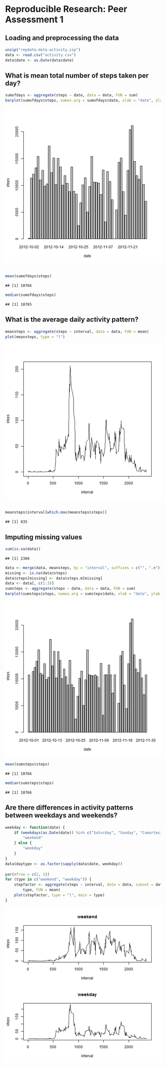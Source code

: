 # Reproducible Research: Peer Assessment 1


## Loading and preprocessing the data

```r
unzip("repdata-data-activity.zip")
data <- read.csv("activity.csv")
data$date <- as.Date(data$date)
```


## What is mean total number of steps taken per day?

```r
sumofdays <- aggregate(steps ~ date, data = data, FUN = sum)
barplot(sumofdays$steps, names.arg = sumofdays$date, xlab = "date", ylab = "steps")
```

![plot of chunk unnamed-chunk-2](figure/unnamed-chunk-2.png) 

```r

mean(sumofdays$steps)
```

```
## [1] 10766
```

```r
median(sumofdays$steps)
```

```
## [1] 10765
```



## What is the average daily activity pattern?


```r
meansteps <- aggregate(steps ~ interval, data = data, FUN = mean)
plot(meansteps, type = "l")
```

![plot of chunk unnamed-chunk-3](figure/unnamed-chunk-3.png) 

```r

meansteps$interval[which.max(meansteps$steps)]
```

```
## [1] 835
```




## Imputing missing values


```r
sum(is.na(data))
```

```
## [1] 2304
```

```r
data <- merge(data, meansteps, by = "interval", suffixes = c("", ".m"))
missing <- is.na(data$steps)
data$steps[missing] <- data$steps.m[missing]
data <- data[, c(1:3)]
sumsteps <- aggregate(steps ~ date, data = data, FUN = sum)
barplot(sumsteps$steps, names.arg = sumsteps$date, xlab = "date", ylab = "steps")
```

![plot of chunk unnamed-chunk-4](figure/unnamed-chunk-4.png) 

```r
mean(sumsteps$steps)
```

```
## [1] 10766
```

```r
median(sumsteps$steps)
```

```
## [1] 10766
```



## Are there differences in activity patterns between weekdays and weekends?


```r
weekday <- function(date) {
    if (weekdays(as.Date(date)) %in% c("Saturday", "Sunday", "Cumartesi", "Pazar")) {
        "weekend"
    } else {
        "weekday"
    }
}
data$daytype <- as.factor(sapply(data$date, weekday))

par(mfrow = c(2, 1))
for (type in c("weekend", "weekday")) {
    stepfactor <- aggregate(steps ~ interval, data = data, subset = data$daytype == 
        type, FUN = mean)
    plot(stepfactor, type = "l", main = type)
}
```

![plot of chunk unnamed-chunk-5](figure/unnamed-chunk-5.png) 

